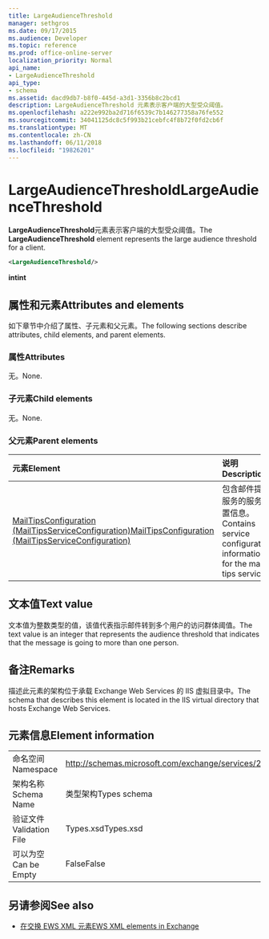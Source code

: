```yaml
---
title: LargeAudienceThreshold
manager: sethgros
ms.date: 09/17/2015
ms.audience: Developer
ms.topic: reference
ms.prod: office-online-server
localization_priority: Normal
api_name:
- LargeAudienceThreshold
api_type:
- schema
ms.assetid: dacd9db7-b8f0-445d-a3d1-3356b8c2bcd1
description: LargeAudienceThreshold 元素表示客户端的大型受众阈值。
ms.openlocfilehash: a222e992ba2d716f6539c7b146277358a76fe552
ms.sourcegitcommit: 34041125dc8c5f993b21cebfc4f8b72f0fd2cb6f
ms.translationtype: MT
ms.contentlocale: zh-CN
ms.lasthandoff: 06/11/2018
ms.locfileid: "19826201"
---
```

# <a name="largeaudiencethreshold"></a><span data-ttu-id="d9b22-103">LargeAudienceThreshold</span><span class="sxs-lookup"><span data-stu-id="d9b22-103">LargeAudienceThreshold</span></span>

<span data-ttu-id="d9b22-104">**LargeAudienceThreshold**元素表示客户端的大型受众阈值。</span><span class="sxs-lookup"><span data-stu-id="d9b22-104">The **LargeAudienceThreshold** element represents the large audience threshold for a client.</span></span> 
  
```XML
<LargeAudienceThreshold/>
```

 <span data-ttu-id="d9b22-105">**int**</span><span class="sxs-lookup"><span data-stu-id="d9b22-105">**int**</span></span>
## <a name="attributes-and-elements"></a><span data-ttu-id="d9b22-106">属性和元素</span><span class="sxs-lookup"><span data-stu-id="d9b22-106">Attributes and elements</span></span>

<span data-ttu-id="d9b22-107">如下章节中介绍了属性、子元素和父元素。</span><span class="sxs-lookup"><span data-stu-id="d9b22-107">The following sections describe attributes, child elements, and parent elements.</span></span>
  
### <a name="attributes"></a><span data-ttu-id="d9b22-108">属性</span><span class="sxs-lookup"><span data-stu-id="d9b22-108">Attributes</span></span>

<span data-ttu-id="d9b22-109">无。</span><span class="sxs-lookup"><span data-stu-id="d9b22-109">None.</span></span>
  
### <a name="child-elements"></a><span data-ttu-id="d9b22-110">子元素</span><span class="sxs-lookup"><span data-stu-id="d9b22-110">Child elements</span></span>

<span data-ttu-id="d9b22-111">无。</span><span class="sxs-lookup"><span data-stu-id="d9b22-111">None.</span></span>
  
### <a name="parent-elements"></a><span data-ttu-id="d9b22-112">父元素</span><span class="sxs-lookup"><span data-stu-id="d9b22-112">Parent elements</span></span>

|<span data-ttu-id="d9b22-113">**元素**</span><span class="sxs-lookup"><span data-stu-id="d9b22-113">**Element**</span></span>|<span data-ttu-id="d9b22-114">**说明**</span><span class="sxs-lookup"><span data-stu-id="d9b22-114">**Description**</span></span>|
|:-----|:-----|
|[<span data-ttu-id="d9b22-115">MailTipsConfiguration (MailTipsServiceConfiguration)</span><span class="sxs-lookup"><span data-stu-id="d9b22-115">MailTipsConfiguration (MailTipsServiceConfiguration)</span></span>](mailtipsconfiguration-mailtipsserviceconfiguration.md) <br/> |<span data-ttu-id="d9b22-116">包含邮件提示服务的服务配置信息。</span><span class="sxs-lookup"><span data-stu-id="d9b22-116">Contains service configuration information for the mail tips service.</span></span>  <br/> |
   
## <a name="text-value"></a><span data-ttu-id="d9b22-117">文本值</span><span class="sxs-lookup"><span data-stu-id="d9b22-117">Text value</span></span>

<span data-ttu-id="d9b22-118">文本值为整数类型的值，该值代表指示邮件转到多个用户的访问群体阈值。</span><span class="sxs-lookup"><span data-stu-id="d9b22-118">The text value is an integer that represents the audience threshold that indicates that the message is going to more than one person.</span></span>
  
## <a name="remarks"></a><span data-ttu-id="d9b22-119">备注</span><span class="sxs-lookup"><span data-stu-id="d9b22-119">Remarks</span></span>

<span data-ttu-id="d9b22-120">描述此元素的架构位于承载 Exchange Web Services 的 IIS 虚拟目录中。</span><span class="sxs-lookup"><span data-stu-id="d9b22-120">The schema that describes this element is located in the IIS virtual directory that hosts Exchange Web Services.</span></span>
  
## <a name="element-information"></a><span data-ttu-id="d9b22-121">元素信息</span><span class="sxs-lookup"><span data-stu-id="d9b22-121">Element information</span></span>

|||
|:-----|:-----|
|<span data-ttu-id="d9b22-122">命名空间</span><span class="sxs-lookup"><span data-stu-id="d9b22-122">Namespace</span></span>  <br/> |http://schemas.microsoft.com/exchange/services/2006/types  <br/> |
|<span data-ttu-id="d9b22-123">架构名称</span><span class="sxs-lookup"><span data-stu-id="d9b22-123">Schema Name</span></span>  <br/> |<span data-ttu-id="d9b22-124">类型架构</span><span class="sxs-lookup"><span data-stu-id="d9b22-124">Types schema</span></span>  <br/> |
|<span data-ttu-id="d9b22-125">验证文件</span><span class="sxs-lookup"><span data-stu-id="d9b22-125">Validation File</span></span>  <br/> |<span data-ttu-id="d9b22-126">Types.xsd</span><span class="sxs-lookup"><span data-stu-id="d9b22-126">Types.xsd</span></span>  <br/> |
|<span data-ttu-id="d9b22-127">可以为空</span><span class="sxs-lookup"><span data-stu-id="d9b22-127">Can be Empty</span></span>  <br/> |<span data-ttu-id="d9b22-128">False</span><span class="sxs-lookup"><span data-stu-id="d9b22-128">False</span></span>  <br/> |
   
## <a name="see-also"></a><span data-ttu-id="d9b22-129">另请参阅</span><span class="sxs-lookup"><span data-stu-id="d9b22-129">See also</span></span>



- [<span data-ttu-id="d9b22-130">在交换 EWS XML 元素</span><span class="sxs-lookup"><span data-stu-id="d9b22-130">EWS XML elements in Exchange</span></span>](ews-xml-elements-in-exchange.md)

